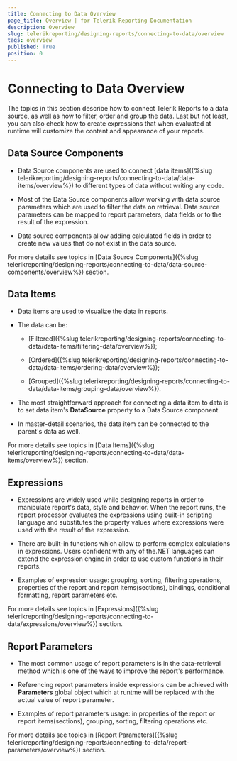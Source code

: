 ```yaml
---
title: Connecting to Data Overview
page_title: Overview | for Telerik Reporting Documentation
description: Overview
slug: telerikreporting/designing-reports/connecting-to-data/overview
tags: overview
published: True
position: 0
---
```


# Connecting to Data Overview

The topics in this section describe how to connect Telerik Reports to a data source, as well as how to filter, order and group the data. Last but not least, you can also check how to create expressions that when evaluated at runtime will customize the content and appearance of your reports.       

## Data Source Components

* Data Source components are used to connect [data items]({%slug telerikreporting/designing-reports/connecting-to-data/data-items/overview%}) to different types of data without writing any code.             

* Most of the Data Source components allow working with data source parameters which are used to filter the data on retrieval. Data source parameters can be mapped to report parameters, data fields or to the result of the expression.             

* Data source components allow adding calculated fields in order to create new values that do not exist in the data source.             

For more details see topics in [Data Source Components]({%slug telerikreporting/designing-reports/connecting-to-data/data-source-components/overview%}) section.         

## Data Items

* Data items are used to visualize the data in reports.             

* The data can be:             

   + [Filtered]({%slug telerikreporting/designing-reports/connecting-to-data/data-items/filtering-data/overview%});                 

   + [Ordered]({%slug telerikreporting/designing-reports/connecting-to-data/data-items/ordering-data/overview%});                 

   + [Grouped]({%slug telerikreporting/designing-reports/connecting-to-data/data-items/grouping-data/overview%}).                 

* The most straightforward approach for connecting a data item to data is to set data item's __DataSource__ property to a Data Source component.             

* In master-detail scenarios, the data item can be connected to the parent's data as well.             

For more details see topics in [Data Items]({%slug telerikreporting/designing-reports/connecting-to-data/data-items/overview%}) section.         

## Expressions

* Expressions are widely used while designing reports in order to manipulate report's data, style and behavior. When the report runs, the report processor evaluates the expressions using built-in scripting language and substitutes the property values where expressions were used with the result of the expression.             

* There are built-in functions which allow to perform complex calculations in expressions. Users confident with any of the.NET languages can extend the expression engine in order to use custom functions in their reports.             

* Examples of expression usage: grouping, sorting, filtering operations, properties of the report and report items(sections), bindings, conditional formatting, report parameters etc.             

For more details see topics in [Expressions]({%slug telerikreporting/designing-reports/connecting-to-data/expressions/overview%}) section.         

## Report Parameters

* The most common usage of report parameters is in the data-retrieval method which is one of the ways to improve the report's performance.             

* Referencing report parameters inside expressions can be achieved with __Parameters__ global object which at runtme will be replaced with the actual value of report parameter.             

* Examples of report parameters usage: in properties of the report or report items(sections), grouping, sorting, filtering operations etc.             

For more details see topics in [Report Parameters]({%slug telerikreporting/designing-reports/connecting-to-data/report-parameters/overview%}) section.         
